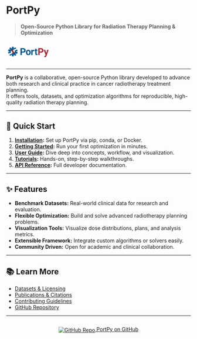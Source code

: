 # PortPy

> **Open-Source Python Library for Radiation Therapy Planning & Optimization**

<img src="images/portpy_logo.jpg" alt="PortPy Logo" width="120" style="margin-top: 1em; margin-bottom: 1em;"/>

---

**PortPy** is a collaborative, open-source Python library developed to advance both research and clinical practice in cancer radiotherapy treatment planning.  
It offers tools, datasets, and optimization algorithms for reproducible, high-quality radiation therapy planning.

---

## 🚀 Quick Start

1. **[Installation](installation.md):** Set up PortPy via pip, conda, or Docker.
2. **[Getting Started](getting-started.md):** Run your first optimization in minutes.
3. **[User Guide](user-guide/overview.md):** Dive deep into concepts, workflow, and visualization.
4. **[Tutorials](tutorials/loading-data.md):** Hands-on, step-by-step walkthroughs.
5. **[API Reference](api/portpy.md):** Full developer documentation.

---

## ✨ Features

- **Benchmark Datasets:** Real-world clinical data for research and evaluation.
- **Flexible Optimization:** Build and solve advanced radiotherapy planning problems.
- **Visualization Tools:** Visualize dose distributions, plans, and analysis metrics.
- **Extensible Framework:** Integrate custom algorithms or solvers easily.
- **Community Driven:** Open for academic and clinical collaboration.

---

## 📚 Learn More

- [Datasets & Licensing](datasets.md)
- [Publications & Citations](publications.md)
- [Contributing Guidelines](contributing.md)
- <a href="https://github.com/PortPy-Project/PortPy" target="_blank" rel="noopener">GitHub Repository</a>

---

<div style="text-align: center; margin-top: 2em;">
    <a href="https://github.com/PortPy-Project/PortPy" target="_blank" rel="noopener" >
        <img alt="GitHub Repo" src="https://img.shields.io/github/stars/PortPy-Project/PortPy?style=social" style="vertical-align: middle;" /> PortPy on GitHub
    </a>
</div>

